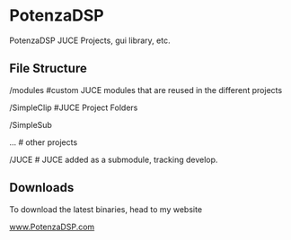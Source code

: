 # PotenzaDSP
PotenzaDSP JUCE Projects, gui library, etc.

## File Structure

/modules        #custom JUCE modules that are reused in the different projects 

/SimpleClip     #JUCE Project Folders 

/SimpleSub 

...            # other projects

/JUCE          # JUCE added as a submodule, tracking develop.

## Downloads

To download the latest binaries, head to my website

www.PotenzaDSP.com
